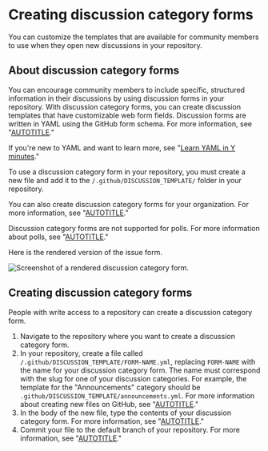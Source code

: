 # Creating discussion category forms

You can customize the templates that are available for community members to use when they open new discussions in your repository.

## About discussion category forms

You can encourage community members to include specific, structured information in their discussions by using discussion forms in your repository. With discussion category forms, you can create discussion templates that have customizable web form fields. Discussion forms are written in YAML using the GitHub form schema. For more information, see "[AUTOTITLE](/communities/using-templates-to-encourage-useful-issues-and-pull-requests/syntax-for-githubs-form-schema)."

If you're new to YAML and want to learn more, see "[Learn YAML in Y minutes](https://learnxinyminutes.com/docs/yaml/)."

To use a discussion category form in your repository, you must create a new file and add it to the  `/.github/DISCUSSION_TEMPLATE/` folder in your repository.

You can also create discussion category forms for your organization. For more information, see "[AUTOTITLE](/communities/setting-up-your-project-for-healthy-contributions/creating-a-default-community-health-file)."

Discussion category forms are not supported for polls. For more information about polls, see "[AUTOTITLE](/discussions/collaborating-with-your-community-using-discussions/about-discussions#about-polls)."

Here is the rendered version of the issue form.

![Screenshot of a rendered discussion category form.](/assets/images/help/discussions/discussion-category-form-sample.png)

## Creating discussion category forms

People with write access to a repository can create a discussion category form.

1. Navigate to the repository where you want to create a discussion category form.
1. In your repository, create a file called `/.github/DISCUSSION_TEMPLATE/FORM-NAME.yml`, replacing `FORM-NAME` with the name for your discussion category form.    The name must correspond with the slug for one of your discussion categories. For example, the template for the "Announcements" category should be `.github/DISCUSSION_TEMPLATE/announcements.yml`. For more information about creating new files on GitHub, see "[AUTOTITLE](/repositories/working-with-files/managing-files/creating-new-files)."
1. In the body of the new file, type the contents of your discussion category form. For more information, see "[AUTOTITLE](/discussions/managing-discussions-for-your-community/syntax-for-discussion-category-forms)."
1. Commit your file to the default branch of your repository. For more information, see "[AUTOTITLE](/repositories/working-with-files/managing-files/creating-new-files)."
